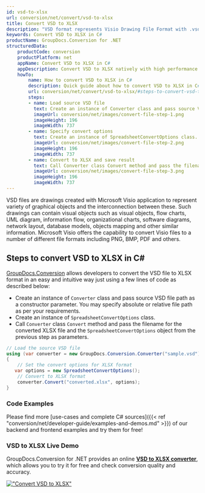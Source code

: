 ```yaml
---
id: vsd-to-xlsx
url: conversion/net/convert/vsd-to-xlsx
title: Convert VSD to XLSX
description: "VSD format represents Visio Drawing File Format with .vsd extension. Learn how to convert VSD to XLSX file programmatically in C# language using GroupDocs.Conversion for .NET library."
keywords: Convert VSD to XLSX in C#
productName: GroupDocs.Conversion for .NET
structuredData:
    productCode: conversion
    productPlatform: net
    appName: Convert VSD to XLSX in C#
    appDescription: Convert VSD to XLSX natively with high performance using C# language and server side GroupDocs.Conversion for .NET APIs, without the use of any software like Microsoft or Open Office.
    howTo:
        name: How to convert VSD to XLSX in C# 
        description: Quick guide about how to convert VSD to XLSX in C# with high performance and accuracy.
        url: conversion/net/convert/vsd-to-xlsx/#steps-to-convert-vsd-to-xlsx-in-c
        steps:
        - name: Load source VSD file 
          text: Create an instance of Converter class and pass source VSD file path as a constructor parameter. You may specify absolute or relative file path as per your requirements. 
          imageUrl: conversion/net/images/convert-file-step-1.png
          imageHeight: 196
          imageWidth: 737
        - name: Specify convert options 
          text: Create an instance of SpreadsheetConvertOptions class.
          imageUrl: conversion/net/images/convert-file-step-2.png
          imageHeight: 196
          imageWidth: 737
        - name: Convert to XLSX and save result 
          text: Call Converter class Convert method and pass the filename for the converted HTML file and the SpreadsheetConvertOptions object from the previous step as parameters.
          imageUrl: conversion/net/images/convert-file-step-3.png
          imageHeight: 196
          imageWidth: 737
---
```


VSD files are drawings created with Microsoft Visio application to represent variety of graphical objects and the interconnection between these. Such drawings can contain visual objects such as visual objects, flow charts, UML diagram, information flow, organizational charts, software diagrams, network layout, database models, objects mapping and other similar information. Microsoft Visio offers the capability to convert Visio files to a number of different file formats including PNG, BMP, PDF and others.

## Steps to convert VSD to XLSX in C#

[GroupDocs.Conversion](https://products.groupdocs.com/conversion/net) allows developers to convert the VSD file to XLSX format in an easy and intuitive way just using a few lines of code as described below:

* Create an instance of `Converter` class and pass source VSD file path as a constructor parameter. You may specify absolute or relative file path as per your requirements. 
* Create an instance of `SpreadsheetConvertOptions` class.
* Call `Converter` class `Convert` method and pass the filename for the converted XLSX file and the `SpreadsheetConvertOptions` object from the previous step as parameters.

```csharp
// Load the source VSD file
using (var converter = new GroupDocs.Conversion.Converter("sample.vsd"))
{
    // Set the convert options for XLSX format
   var options = new SpreadsheetConvertOptions();
    // Convert to XLSX format
    converter.Convert("converted.xlsx", options);
}
```

### Code Examples

Please find more [use-cases and complete C# sources]({{< ref "conversion/net/developer-guide/examples-and-demos.md" >}}) of our backend and frontend examples and try them for free!

### VSD to XLSX Live Demo

GroupDocs.Conversion for .NET provides an online [**VSD to XLSX converter**](https://products.groupdocs.app/conversion/vsd-to-xlsx), which allows you to try it for free and check conversion quality and accuracy.

[!["Convert VSD to XLSX"](conversion/net/images/convert-to-xlsx/convert-vsd-to-xlsx.png)](https://products.groupdocs.app/conversion/vsd-to-xlsx)